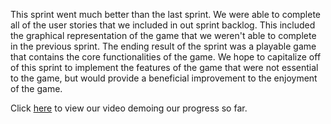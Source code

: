 This sprint went much better than the last sprint. We were able to complete all of the user stories that we included in out sprint backlog. This included the graphical representation of the game that we weren't able to complete in the previous sprint. The ending result of the sprint was a playable game that contains the core functionalities of the game. We hope to capitalize off of this sprint to implement the features of the game that were not essential to the game, but would provide a beneficial improvement to the enjoyment of the game.

Click [here](https://www.youtube.com/watch?v=LkXBtR9m8oM) to view our video demoing our progress so far.
